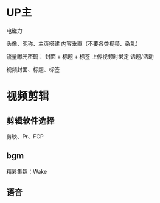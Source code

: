

# UP主
电磁力

头像、昵称、主页搭建
内容垂直（不要各类视频、杂乱）

流量曝光密码：
封面 + 标题 + 标签
上传视频时绑定 话题/活动

视频封面、标题、标签


# 视频剪辑

## 剪辑软件选择
剪映、Pr、FCP



## bgm
精彩集锦：Wake


## 语音

